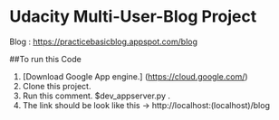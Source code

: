 # Udacity Multi-User-Blog Project

Blog : https://practicebasicblog.appspot.com/blog




##To run this Code
1. [Download Google App engine.] (https://cloud.google.com/)
2. Clone this project.
3. Run this comment. $dev_appserver.py .
4. The link should be look like this -> http://localhost:(localhost)/blog

